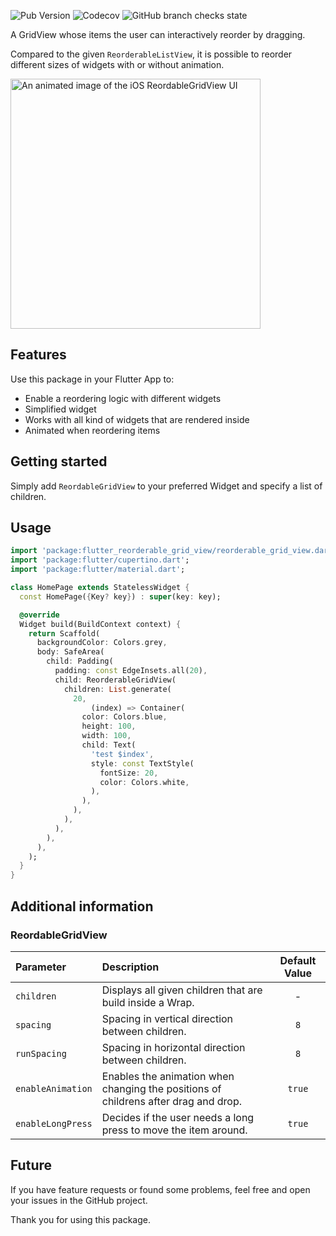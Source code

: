 ![Pub Version](https://img.shields.io/pub/v/flutter_reorderable_grid_view?color=%23397ab6&style=flat-square)
![Codecov](https://img.shields.io/codecov/c/gh/karvulf/flutter-reorderable-grid-view?style=flat-square)
![GitHub branch checks state](https://img.shields.io/github/checks-status/karvulf/flutter-reorderable-grid-view/master?style=flat-square)

A GridView whose items the user can interactively reorder by dragging. 

Compared to the given `ReorderableListView`, it
is possible to reorder different sizes of widgets with or without animation.

<p>
  <img src="https://github.com/karvulf/flutter-reorderable-grid-view/blob/master/doc/flutter_reordable_grid_view_preview_ios.gif?raw=true"
    alt="An animated image of the iOS ReordableGridView UI" height="400"/>
</p>

## Features

Use this package in your Flutter App to:
- Enable a reordering logic with different widgets
- Simplified widget
- Works with all kind of widgets that are rendered inside
- Animated when reordering items

## Getting started
Simply add `ReordableGridView` to your preferred Widget and specify a list of children.

## Usage

```dart
import 'package:flutter_reorderable_grid_view/reorderable_grid_view.dart';
import 'package:flutter/cupertino.dart';
import 'package:flutter/material.dart';

class HomePage extends StatelessWidget {
  const HomePage({Key? key}) : super(key: key);

  @override
  Widget build(BuildContext context) {
    return Scaffold(
      backgroundColor: Colors.grey,
      body: SafeArea(
        child: Padding(
          padding: const EdgeInsets.all(20),
          child: ReorderableGridView(
            children: List.generate(
              20,
                  (index) => Container(
                color: Colors.blue,
                height: 100,
                width: 100,
                child: Text(
                  'test $index',
                  style: const TextStyle(
                    fontSize: 20,
                    color: Colors.white,
                  ),
                ),
              ),
            ),
          ),
        ),
      ),
    );
  }
}
```

## Additional information
### ReordableGridView

| **Parameter** | **Description** | **Default Value** |
| :------------- | :------------- | :-------------: |
| `children` | Displays all given children that are build inside a Wrap. | - |
| `spacing` | Spacing in vertical direction between children. | `8` |
| `runSpacing` | Spacing in horizontal direction between children. | `8` |
| `enableAnimation` | Enables the animation when changing the positions of childrens after drag and drop. | `true` |
| `enableLongPress` | Decides if the user needs a long press to move the item around. | `true` |

## Future
If you have feature requests or found some problems, feel free and open your issues in the GitHub project.

Thank you for using this package.